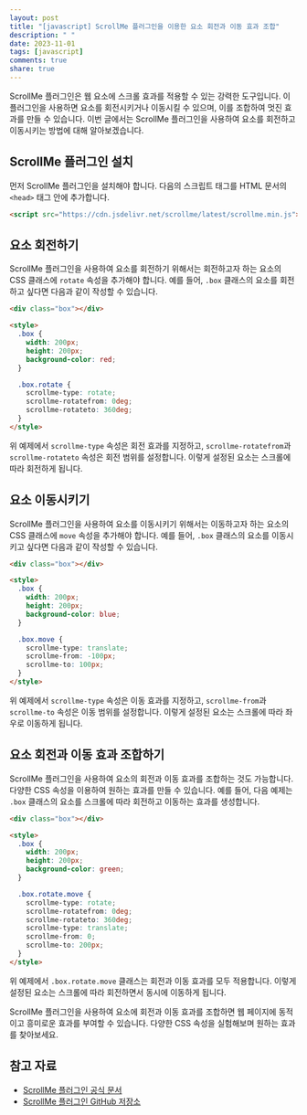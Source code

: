 ```yaml
---
layout: post
title: "[javascript] ScrollMe 플러그인을 이용한 요소 회전과 이동 효과 조합"
description: " "
date: 2023-11-01
tags: [javascript]
comments: true
share: true
---
```


ScrollMe 플러그인은 웹 요소에 스크롤 효과를 적용할 수 있는 강력한 도구입니다. 이 플러그인을 사용하면 요소를 회전시키거나 이동시킬 수 있으며, 이를 조합하여 멋진 효과를 만들 수 있습니다. 이번 글에서는 ScrollMe 플러그인을 사용하여 요소를 회전하고 이동시키는 방법에 대해 알아보겠습니다.

## ScrollMe 플러그인 설치

먼저 ScrollMe 플러그인을 설치해야 합니다. 다음의 스크립트 태그를 HTML 문서의 `<head>` 태그 안에 추가합니다.

```html
<script src="https://cdn.jsdelivr.net/scrollme/latest/scrollme.min.js"></script>
```

## 요소 회전하기

ScrollMe 플러그인을 사용하여 요소를 회전하기 위해서는 회전하고자 하는 요소의 CSS 클래스에 `rotate` 속성을 추가해야 합니다. 예를 들어, `.box` 클래스의 요소를 회전하고 싶다면 다음과 같이 작성할 수 있습니다.

```html
<div class="box"></div>

<style>
  .box {
    width: 200px;
    height: 200px;
    background-color: red;
  }

  .box.rotate {
    scrollme-type: rotate;
    scrollme-rotatefrom: 0deg;
    scrollme-rotateto: 360deg;
  }
</style>
```

위 예제에서 `scrollme-type` 속성은 회전 효과를 지정하고, `scrollme-rotatefrom`과 `scrollme-rotateto` 속성은 회전 범위를 설정합니다. 이렇게 설정된 요소는 스크롤에 따라 회전하게 됩니다.

## 요소 이동시키기

ScrollMe 플러그인을 사용하여 요소를 이동시키기 위해서는 이동하고자 하는 요소의 CSS 클래스에 `move` 속성을 추가해야 합니다. 예를 들어, `.box` 클래스의 요소를 이동시키고 싶다면 다음과 같이 작성할 수 있습니다.

```html
<div class="box"></div>

<style>
  .box {
    width: 200px;
    height: 200px;
    background-color: blue;
  }

  .box.move {
    scrollme-type: translate;
    scrollme-from: -100px;
    scrollme-to: 100px;
  }
</style>
```

위 예제에서 `scrollme-type` 속성은 이동 효과를 지정하고, `scrollme-from`과 `scrollme-to` 속성은 이동 범위를 설정합니다. 이렇게 설정된 요소는 스크롤에 따라 좌우로 이동하게 됩니다.

## 요소 회전과 이동 효과 조합하기

ScrollMe 플러그인을 사용하여 요소의 회전과 이동 효과를 조합하는 것도 가능합니다. 다양한 CSS 속성을 이용하여 원하는 효과를 만들 수 있습니다. 예를 들어, 다음 예제는 `.box` 클래스의 요소를 스크롤에 따라 회전하고 이동하는 효과를 생성합니다.

```html
<div class="box"></div>

<style>
  .box {
    width: 200px;
    height: 200px;
    background-color: green;
  }

  .box.rotate.move {
    scrollme-type: rotate;
    scrollme-rotatefrom: 0deg;
    scrollme-rotateto: 360deg;
    scrollme-type: translate;
    scrollme-from: 0;
    scrollme-to: 200px;
  }
</style>
```

위 예제에서 `.box.rotate.move` 클래스는 회전과 이동 효과를 모두 적용합니다. 이렇게 설정된 요소는 스크롤에 따라 회전하면서 동시에 이동하게 됩니다.

ScrollMe 플러그인을 사용하여 요소에 회전과 이동 효과를 조합하면 웹 페이지에 동적이고 흥미로운 효과를 부여할 수 있습니다. 다양한 CSS 속성을 실험해보며 원하는 효과를 찾아보세요.

## 참고 자료

- [ScrollMe 플러그인 공식 문서](https://scrollme.nckprsn.com/)
- [ScrollMe 플러그인 GitHub 저장소](https://github.com/nckprsn/scrollme)